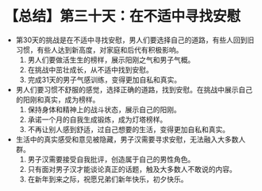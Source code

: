 # 【总结】第三十天：在不适中寻找安慰

-   第30天的挑战是在不适中寻找安慰，男人们要选择自己的道路，有些人回到旧习惯，有些人达到新高度，对家庭和后代有积极影响。
    1.  男人们要做活生生的榜样，展示阳刚之气和男子气概。
    2.  在挑战中茁壮成长，从不适中找到安慰。
    3.  完成31天的男子气感训练，变得更加自私和真实。
-   男人们要习惯不舒服的感觉，选择正确的道路，找到安慰。在挑战中展示自己的阳刚和真实，成为榜样。
    1.  保持身体和精神上的战斗状态，展示自己的阳刚。
    2.  承诺一个月的自我生成锻炼，成为灯塔榜样。
    3.  不再让别人感到舒适，过自己想要的生活，变得更加自私和真实。
-   生活中的真实感受和意见被隐藏，男子汉需要寻求安慰，无法融入大多数人群。
    1.  男子汉需要接受自我批评，创造属于自己的男性角色。
    2.  只有面对男子汉才能谈论真正的话题，触及大多数人不敢说的内容。
    3.  在新年到来之际，祝愿兄弟们新年快乐，初夕快乐。